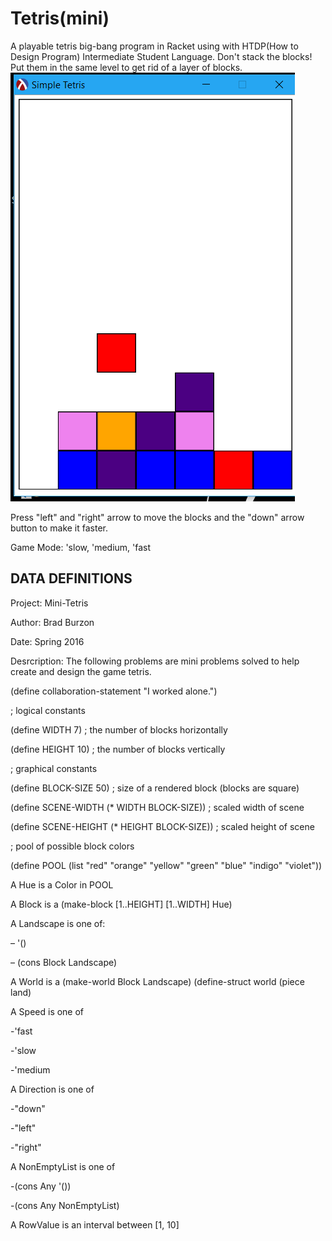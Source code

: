 # Tetris(mini)
A playable tetris big-bang program in Racket using  with HTDP(How to Design Program) Intermediate Student Language. Don't stack the blocks! Put them in the same level to get rid of a layer of blocks.
![game](https://github.com/bradburzon/Tetris-mini-/blob/master/SimpleTetrisIMG.PNG)

Press "left" and "right" arrow to move the blocks and the "down" arrow button to make it faster.

Game Mode: 'slow, 'medium, 'fast


DATA DEFINITIONS
-------------------------------------------------------------------
Project: Mini-Tetris

Author: Brad Burzon

Date: Spring 2016

Desrcription: The following problems are mini problems solved to help
create and design the game tetris. 

(define collaboration-statement "I worked alone.")

; logical constants

(define WIDTH 7)    ; the number of blocks horizontally

(define HEIGHT 10)  ; the number of blocks vertically

; graphical constants

(define BLOCK-SIZE 50)  ; size of a rendered block (blocks are square)

(define SCENE-WIDTH (* WIDTH BLOCK-SIZE))      ; scaled width of scene

(define SCENE-HEIGHT (* HEIGHT BLOCK-SIZE))    ; scaled height of scene

; pool of possible block colors


(define POOL
  (list "red" "orange" "yellow" "green" "blue" "indigo" "violet"))


A Hue is a Color in POOL
 
A Block is a (make-block [1..HEIGHT] [1..WIDTH] Hue)
 
A Landscape is one of:

– '()

– (cons Block Landscape)
 
A World is a (make-world Block Landscape)
(define-struct world (piece land)

A Speed is one of

-'fast

-'slow

-'medium

A Direction is one of

-"down"

-"left"

-"right"

A NonEmptyList is one of

-(cons Any '())

-(cons Any NonEmptyList)

A RowValue is an interval between [1, 10]
